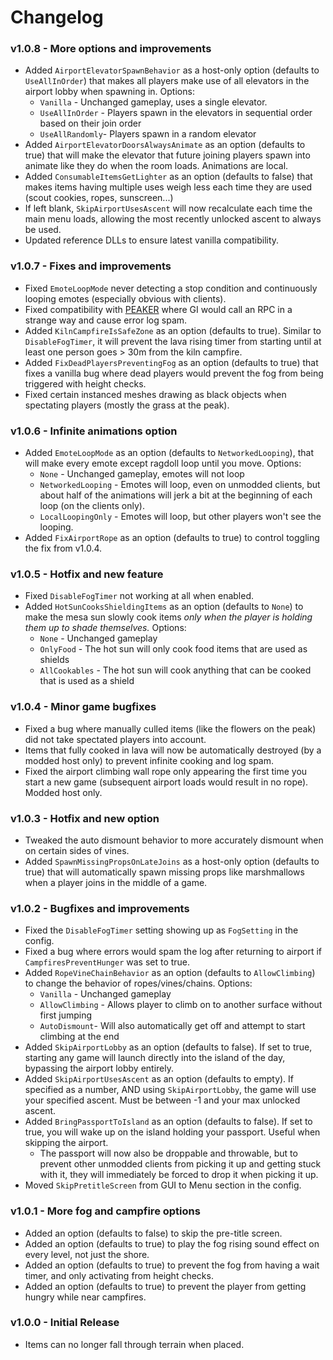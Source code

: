 # Changelog

### v1.0.8 - More options and improvements
* Added `AirportElevatorSpawnBehavior` as a host-only option (defaults to `UseAllInOrder`) that makes all players make use of all elevators in the airport lobby when spawning in. Options:
	* `Vanilla` - Unchanged gameplay, uses a single elevator.
	* `UseAllInOrder` - Players spawn in the elevators in sequential order based on their join order
	* `UseAllRandomly`- Players spawn in a random elevator
* Added `AirportElevatorDoorsAlwaysAnimate` as an option (defaults to true) that will make the elevator that future joining players spawn into animate like they do when the room loads. Animations are local. 
* Added `ConsumableItemsGetLighter` as an option (defaults to false) that makes items having multiple uses weigh less each time they are used (scout cookies, ropes, sunscreen...)
* If left blank, `SkipAirportUsesAscent` will now recalculate each time the main menu loads, allowing the most recently unlocked ascent to always be used.
* Updated reference DLLs to ensure latest vanilla compatibility.

### v1.0.7 - Fixes and improvements
* Fixed `EmoteLoopMode` never detecting a stop condition and continuously looping emotes (especially obvious with clients).
* Fixed compatibility with [PEAKER](https://thunderstore.io/c/peak/p/lammas123/PEAKER/) where GI would call an RPC in a strange way and cause error log spam.
* Added `KilnCampfireIsSafeZone` as an option (defaults to true). Similar to `DisableFogTimer`, it will prevent the lava rising timer from starting until at least one person goes > 30m from the kiln campfire.
* Added `FixDeadPlayersPreventingFog` as an option (defaults to true) that fixes a vanilla bug where dead players would prevent the fog from being triggered with height checks.
* Fixed certain instanced meshes drawing as black objects when spectating players (mostly the grass at the peak).

### v1.0.6 - Infinite animations option
* Added `EmoteLoopMode` as an option (defaults to `NetworkedLooping`), that will make every emote except ragdoll loop until you move. Options:
	* `None` - Unchanged gameplay, emotes will not loop
	* `NetworkedLooping` - Emotes will loop, even on unmodded clients, but about half of the animations will jerk a bit at the beginning of each loop (on the clients only).
	* `LocalLoopingOnly` - Emotes will loop, but other players won't see the looping.
* Added `FixAirportRope` as an option (defaults to true) to control toggling the fix from v1.0.4.

### v1.0.5 - Hotfix and new feature
* Fixed `DisableFogTimer` not working at all when enabled.
* Added `HotSunCooksShieldingItems` as an option (defaults to `None`) to make the mesa sun slowly cook items *only when the player is holding them up to shade themselves.* Options:
	* `None` - Unchanged gameplay
	* `OnlyFood` - The hot sun will only cook food items that are used as shields
	* `AllCookables` - The hot sun will cook anything that can be cooked that is used as a shield

### v1.0.4 - Minor game bugfixes
* Fixed a bug where manually culled items (like the flowers on the peak) did not take spectated players into account.
* Items that fully cooked in lava will now be automatically destroyed (by a modded host only) to prevent infinite cooking and log spam.
* Fixed the airport climbing wall rope only appearing the first time you start a new game (subsequent airport loads would result in no rope). Modded host only.

### v1.0.3 - Hotfix and new option
* Tweaked the auto dismount behavior to more accurately dismount when on certain sides of vines.
* Added `SpawnMissingPropsOnLateJoins` as a host-only option (defaults to true) that will automatically spawn missing props like marshmallows when a player joins in the middle of a game.

### v1.0.2 - Bugfixes and improvements
* Fixed the `DisableFogTimer` setting showing up as `FogSetting` in the config.
* Fixed a bug where errors would spam the log after returning to airport if `CampfiresPreventHunger` was set to true.
* Added `RopeVineChainBehavior` as an option (defaults to `AllowClimbing`) to change the behavior of ropes/vines/chains. Options:
	* `Vanilla` - Unchanged gameplay
	* `AllowClimbing` - Allows player to climb on to another surface without first jumping
	* `AutoDismount`- Will also automatically get off and attempt to start climbing at the end
* Added `SkipAirportLobby` as an option (defaults to false). If set to true, starting any game will launch directly into the island of the day, bypassing the airport lobby entirely.
* Added `SkipAirportUsesAscent` as an option (defaults to empty). If specified as a number, AND using `SkipAirportLobby`, the game will use your specified ascent. Must be between -1 and your max unlocked ascent.
* Added `BringPassportToIsland` as an option (defaults to false). If set to true, you will wake up on the island holding your passport. Useful when skipping the airport.
	* The passport will now also be droppable and throwable, but to prevent other unmodded clients from picking it up and getting stuck with it, they will immediately be forced to drop it when picking it up.
* Moved `SkipPretitleScreen` from GUI to Menu section in the config.

### v1.0.1 - More fog and campfire options
* Added an option (defaults to false) to skip the pre-title screen.
* Added an option (defaults to true) to play the fog rising sound effect on every level, not just the shore.
* Added an option (defaults to true) to prevent the fog from having a wait timer, and only activating from height checks.
* Added an option (defaults to true) to prevent the player from getting hungry while near campfires.

### v1.0.0 - Initial Release
* Items can no longer fall through terrain when placed.